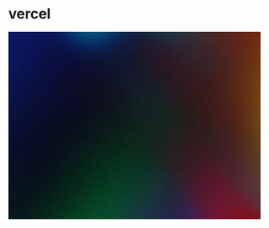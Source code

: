 # vercel

![alt text](https://raw.githubusercontent.com/testtesttesttesttesttestaaaa/vercel/img/img/bg2.png "Logo Title Text 1")
